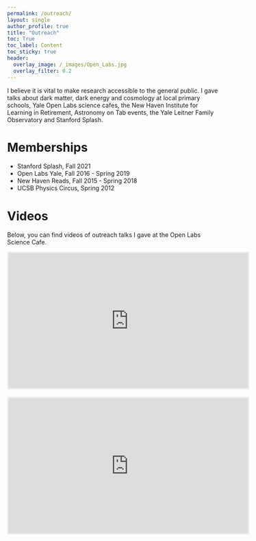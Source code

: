 ```yaml
---
permalink: /outreach/
layout: single
author_profile: true
title: "Outreach"
toc: True
toc_label: Content
toc_sticky: true
header:
  overlay_image: /_images/Open_Labs.jpg
  overlay_filter: 0.2
---
```


I believe it is vital to make research accessible to the general public. I gave talks about dark matter, dark energy and cosmology at local primary schools, Yale Open Labs science cafes, the New Haven Institute for Learning in Retirement, Astronomy on Tab events, the Yale Leitner Family Observatory and Stanford Splash.

# Memberships

* Stanford Splash, Fall 2021
* Open Labs Yale, Fall 2016 - Spring 2019
* New Haven Reads, Fall 2015 - Spring 2018
* UCSB Physics Circus, Spring 2012

# Videos

Below, you can find videos of outreach talks I gave at the Open Labs Science Cafe.

<center><iframe width="560" height="315" src="https://www.youtube.com/embed/qiERhu6NDgs" frameborder="0" allow="autoplay; encrypted-media" allowfullscreen style="border: 3px solid #EEE"></iframe></center>
<br/>
<center><iframe width="560" height="315" src="https://www.youtube.com/embed/fNtGaepm4wE" frameborder="0" allow="autoplay; encrypted-media" allowfullscreen style="border: 3px solid #EEE"></iframe></center>
